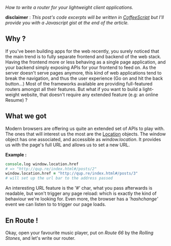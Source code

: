 *How to write a router for your lightweight client applications.*

**disclaimer** : *This post's code excerpts will be written in [CoffeeScript](http://coffeescript.org/) but I'll provide you with a Javascript gist at the end of the article.*

## Why ?

If you've been building apps for the web recently, you surely noticed that the main trend is to fully separate frontend and backend of the web stack.
Having the frontend more or less behaving as a single page application, and your backend simply exposing APIs for your frontend to feed on. As the server doesn't serve pages anymore, this kind of web applications tend to break the navigation, and thus the user experience (Go on and hit the back button...)
Most of the frameworks available are providing full-featured routers amongst all their features. 
But what if you want to build a light-weight website, that doesn't require any extended feature (e.g: an online Resume) ?



## What we got

Modern browsers are offering us quite an extended set of APIs to play with. The ones that will interest us the most are the [Location](https://developer.mozilla.org/en-US/docs/Web/API/Location) objects. The window object has one associated, and accessible as *window.location*. It provides us with the page's full URL and allows us to set a new URL.

**Example :**
```coffeescript
console.log window.location.href
# => "http://qup.re/index.html#/posts/2"
window.location.href = "http://qup.re/index.html#/posts/3"
# will set up the url bar to the address passed

```

An interesting URL feature is the '#' char, what you pass afterwards is readable, but won't trigger any page reload: which is exactly the kind of behaviour we're looking for. Even more, the browser has a *'hashchange'* event we can listen to to trigger our page loads.



## En Route !

Okay, open your favourite music player, put on *Route 66* by the *Rolling Stones*, and let's write our router.



